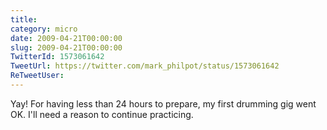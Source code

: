 ```yaml
---
title: 
category: micro
date: 2009-04-21T00:00:00
slug: 2009-04-21T00:00:00
TwitterId: 1573061642
TweetUrl: https://twitter.com/mark_philpot/status/1573061642
ReTweetUser: 
---
```


Yay! For having less than 24 hours to prepare, my first drumming gig went OK.  I'll need a reason to continue practicing.